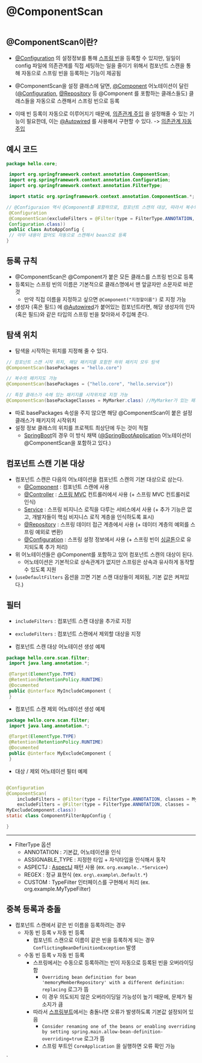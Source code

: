 # @ComponentScan

```table-of-contents
```
## @ComponentScan이란?

- [@Configuration](@Configuration.md) 의 설정정보를 통해 [스프링 빈](스프링%20빈.md)을 등록할 수 있지만, 일일이 config 파일에 의존관계를 직접 세팅하는 일을 줄이기 위해서 컴포넌트 스캔을 통해 자동으로 스프링 빈을 등록하는 기능이 제공됨
- @ComponentScan을 설정 클래스에 달면, [@Component](../미완성%20문서/@Component.md) 어노테이션이 달린([@Configuration](@Configuration.md), [@Repository](../미완성%20문서/@Repository.md) 등 @Component 를 포함하는 클래스들도) 클래스들을 자동으로 스캔해서 스프링 빈으로 등록 

- 이때 빈 등록이 자동으로 이루어지기 때문에, [의존관계 주입](의존관계%20주입.md) 을 설정해줄 수 있는 기능이 필요한데, 이는 [@Autowired](@Autowired.md) 를 사용해서 구현할 수 있다. -> [의존관계 자동 주입](의존관계%20자동%20주입.md)


## 예시 코드
```java
package hello.core;

 import org.springframework.context.annotation.ComponentScan;
 import org.springframework.context.annotation.Configuration;
 import org.springframework.context.annotation.FilterType;

 import static org.springframework.context.annotation.ComponentScan.*;

// @Configuraion 역시 @Component를 포함하므로, 컴포넌트 스캔의 대상, 따라서 복수의 설정파일의 정보도 같이 등록되어 버릴 수 있기 때문에 excludeFilters로 스캔 대상에서 제외
 @Configuration
 @ComponentScan(excludeFilters = @Filter(type = FilterType.ANNOTATION, classes =
 Configuration.class)) 
 public class AutoAppConfig {
 // 아무 내용이 없어도 자동으로 스캔해서 bean으로 등록
}
```


## 등록 규칙
- @ComponentScan은 @Component가 붙은 모든 클래스를 스프링 빈으로 등록
- 등록되는 스프링 빈의 이름은 기본적으로 클래스명에서 맨 앞글자만 소문자로 바꾼 것
	- 만약 직접 이름을 지정하고 싶으면 `@Component("지정할이름")` 로 지정 가능
- 생성자 (혹은 필드) 에 [@Autowired](@Autowired.md)가 붙어있는 컴포넌트라면, 해당 생성자의 인자(혹은 필드)와 같은 타입의 스프링 빈을 찾아와서 주입해 준다.  

## 탐색 위치

- 탐색을 시작하는 위치를 지정해 줄 수 있다.
```java
// 컴포넌트 스캔 시작 위치, 해당 패키지를 포함한 하위 패키지 모두 탐색
@ComponentScan(basePackages = "hello.core")

// 복수의 패키지도 가능
@ComponentScan(basePackages = {"hello.core", "hello.service"})

// 특정 클래스가 속해 있는 패키지를 시작위치로 지정 가능
@ComponentScan(basePackageClasses = MyMarker.class) //MyMarker가 있는 패키지를 시작 패키지로 하여 스캔 시작

```
- 따로 basePackages 속성을 주지 않으면 해당 @ComponentScan이 붙은 설정 클래스가 패키지의 시작위치
- 설정 정보 클래스의 위치를 프로젝트 최상단에 두는 것이 적절
	- [SpringBoot](../미완성%20문서/SpringBoot.md)의 경우 이 방식 채택 ([@SpringBootApplication](../미완성%20문서/@SpringBootApplication.md) 어노테이션이 @ComponentScan을 포함하고 있다.)


## 컴포넌트 스캔 기본 대상

- 컴포넌트 스캔은 다음의 어노테이션을 컴포넌트 스캔의 기본 대상으로 삼는다.
	- [@Component](../미완성%20문서/@Component.md) : 컴포넌트 스캔에 사용
	- [@Controller](Spring%20MVC/@RequestMapping.md) : [스프링 MVC](Spring%20MVC/스프링%20MVC.md) 컨트롤러에서 사용 (+ 스프링 MVC 컨트롤러로 인식)
	- [Service](../미완성%20문서/Service.md) : 스프링 비지니스 로직을 다루는 서비스에서 사용 (+ 추가 기능은 없고, 개발자들이 핵심 비지니스 로직 계층을 인식하도록 표시)
	- [@Repository](../미완성%20문서/@Repository.md) : 스프링 데이터 접근 계층에서 사용 (+ 데이터 계층의 예외를 스프링 예외로 변환)
	- [@Configuration](@Configuration.md) : 스프링 설정 정보에서 사용 (+ 스프링 빈이 [싱글톤](../CS/디자인%20패턴/싱글톤%20패턴.md)으로 유지되도록 추가 처리)
- 위 어노테이션들은 @Component를 포함하고 있어 컴포넌트 스캔의 대상이 된다.
	- 어노테이션은 기본적으로 상속관계가 없지만 스프링은 상속과 유사하게 동작할 수 있도록 지원
- (`useDefaultFilters` 옵션을 끄면 기본 스캔 대상들이 제외됨, 기본 값은 켜져있다.)

## 필터

- `includeFilters` : 컴포넌트 스캔 대상을 추가로 지정
- `excludeFilters` : 컴포넌트 스캔에서 제외할 대상을 지정

-  컴포넌트 스캔 대상 어노테이션 생성 예제
```java
package hello.core.scan.filter;
 import java.lang.annotation.*;

 @Target(ElementType.TYPE)
 @Retention(RetentionPolicy.RUNTIME)
 @Documented
 public @interface MyIncludeComponent {
 }
```

- 컴포넌트 스캔 제외 어노테이션 생성 예제
```java
package hello.core.scan.filter;
 import java.lang.annotation.*;

 @Target(ElementType.TYPE)
 @Retention(RetentionPolicy.RUNTIME)
 @Documented
 public @interface MyExcludeComponent {
 }
```

- 대상 / 제외 어노테이션 필터 예제
```java

@Configuration
@ComponentScan(
    includeFilters = @Filter(type = FilterType.ANNOTATION, classes = MyIncludeComponent.class),
    excludeFilters = @Filter(type = FilterType.ANNOTATION, classes =
MyExcludeComponent.class))
static class ComponentFilterAppConfig {

} 
```
---

- FilterType 옵션
	- ANNOTATION : 기본값, 어노테이션을 인식
	- ASSIGNABLE_TYPE : 지정한 타입 + 자식타입을 인식해서 동작
	- ASPECTJ : [AspectJ](../미완성%20문서/AspectJ.md) 패턴 사용 (ex. `org.example..*Service+`)
	- REGEX : 정규 표현식 (ex. `org\.example\.Default.*`)
	- CUSTOM : TypeFilter 인터페이스를 구현해서 처리 (ex. org.example.MyTypeFilter)


## 중복 등록과 충돌

- 컴포넌트 스캔에서 같은 빈 이름을 등록하려는 경우
	- 자동 빈 등록 v 자동 빈 등록
		- 컴포넌트 스캔으로 이름이 같은 빈을 등록하게 되는 경우 `ConflictingBeanDefinitionException` 발생
	- 수동 빈 등록 v 자동 빈 등록
		- 스프링에서는 수동으로 등록하려는 빈이 자동으로 등록된 빈을 오버라이딩 함
			- `Overriding bean definition for bean 'memoryMemberRepository' with a different definition: replacing` 로그가 뜸
			- 이 경우 의도되지 않은 오버라이딩일 가능성이 높기 때문에, 문제가 될 소지가 큼
		- 따라서 [스프링부트](../미완성%20문서/SpringBoot.md)에서는 충돌나면 오류가 발생하도록 기본값 설정되어 있음
			- `Consider renaming one of the beans or enabling overriding by setting spring.main.allow-bean-definition-overriding=true` 로그가 뜸
			- 스프링 부트인 `CoreApplication` 을 실행하면 오류 확인 가능

`
 
